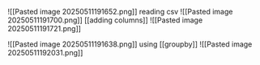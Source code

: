 ![[Pasted image 20250511191652.png]]
reading csv
![[Pasted image 20250511191700.png]]
[[adding columns]]
![[Pasted image 20250511191721.png]]

![[Pasted image 20250511191638.png]]
using [[groupby]]
![[Pasted image 20250511192031.png]]